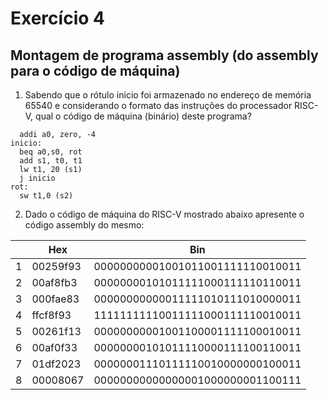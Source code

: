 # Exercício 4
## Montagem de programa assembly (do assembly para o código de máquina)
1.  Sabendo que o rótulo inicio foi armazenado no endereço de memória 65540 e considerando o formato das instruções do processador RISC-V, qual o código de máquina (binário) deste programa?

```assembly
  addi a0, zero, -4
inicio:
  beq a0,s0, rot
  add s1, t0, t1
  lw t1, 20 (s1)
  j inicio
rot:
  sw t1,0 (s2)
```

2.  Dado o código de máquina do RISC-V mostrado abaixo apresente o código assembly do mesmo:

|   | Hex      | Bin                              |
|---|----------|----------------------------------|
| 1 | 00259f93 | 00000000001001011001111110010011 |
| 2 | 00af8fb3 | 00000000101011111000111110110011 |
| 3 | 000fae83 | 00000000000011111010111010000011 |
| 4 | ffcf8f93 | 11111111110011111000111110010011 |
| 5 | 00261f13 | 00000000001001100001111100010011 |
| 6 | 00af0f33 | 00000000101011110000111100110011 |
| 7 | 01df2023 | 00000001110111110010000000100011 |
| 8 | 00008067 | 00000000000000001000000001100111 |
